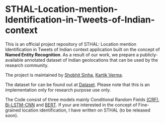 # STHAL-Location-mention-Identification-in-Tweets-of-Indian-context

This is an official project repository of STHAL: Location mention Identification in Tweets of Indian context application built on the concept of **Named Entity Recognition**. As a result of our work, we prepare a publicly-available annotated  dataset  of  Indian  geolocations  that can be used by the research community.

The project is maintained by [Shobhit Sinha](https://github.com/Shobhs13), [Kartik Verma](https://github.com/vkartik2k). 

The dataset for can be found out at [Dataset](https://github.com/vkartik2k/STHAL/tree/main/Dataset). Please note that this is an implementation only for research purpose use only.

The Code consist of three models mainly Conditional Random Fields [(CRF)](https://github.com/vkartik2k/STHAL), [Bi-LSTM-CNN](https://github.com/vkartik2k/STHAL/tree/main/Bi-LSTM-CNN) and [BERT](https://github.com/vkartik2k/STHAL/tree/main/BERT). If your are interested in the concept of Fine-grained location identification, I have written on STHAL (to be released soon). 

